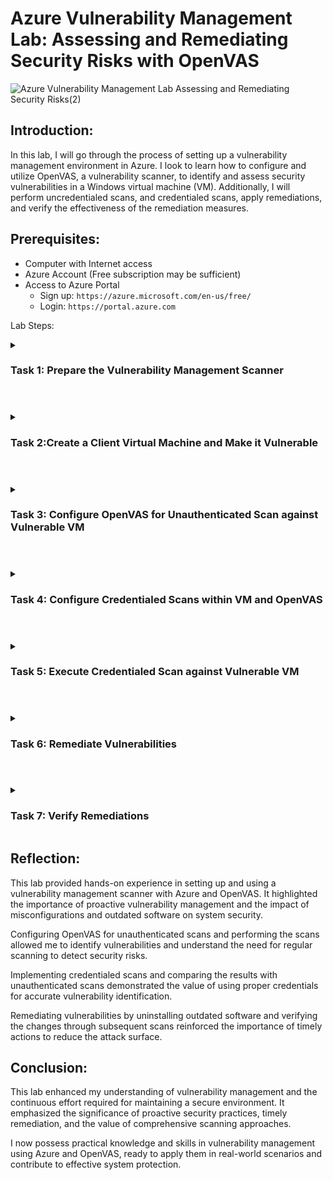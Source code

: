 # Azure Vulnerability Management Lab: Assessing and Remediating Security Risks with OpenVAS

![Azure Vulnerability Management Lab Assessing and Remediating Security Risks(2)](https://github.com/0xbythesecond/OpenVAS-Project/assets/23303634/e81789b3-d8d4-49c3-93fd-e9088031c95a)

## Introduction:
In this lab, I will go through the process of setting up a vulnerability management environment in Azure. I look to learn how to configure and utilize OpenVAS, a vulnerability scanner, to identify and assess security vulnerabilities in a Windows virtual machine (VM). Additionally, I will perform uncredentialed scans, and credentialed scans, apply remediations, and verify the effectiveness of the remediation measures.

## Prerequisites:
- Computer with Internet access
- Azure Account (Free subscription may be sufficient)
- Access to Azure Portal
  - Sign up: `https://azure.microsoft.com/en-us/free/`
  - Login: `https://portal.azure.com`

Lab Steps:

<details> 
  
<summary>
  
### Task 1: Prepare the Vulnerability Management Scanner
  
</summary>

- Access the Azure Portal and navigate to the Marketplace.
- Search for "OpenVAS secured and supported by HOSSTED" and select it.
- Choose a pre-set configuration and create the VM with specified settings.
  ![Choose General Purpose Virtual Machine](https://github.com/0xbythesecond/OpenVAS-Project/assets/23303634/bf4d0933-1263-4113-86ae-46a83ca26455)
- Virtual Machine Settings

| Setting | Value|
|---|---|
| Resource Group:| Vulnerability-Management|
| VM Name:| OpenVAS (Take note of the region and Vnet–consider East US )|
| Region: | East US (`make sure to note the region and Vnet`)|
| Authentication: | Password (Provide Username/Password)|

<img src="https://github.com/0xbythesecond/OpenVAS-Project/assets/23303634/188732d1-c712-4167-bc04-6653212c3400" width="700" alt="Open VAS VM Basic Settings"/>


- On the Disk Tab, Networking, Management, and Advanced we will let them remain as their default Settings.
- For the Monitoring tab, we will disable boot diagnostics as it will not be needed in the lab. You can learn more about boot diagnostics [here](https://learn.microsoft.com/en-us/azure/virtual-machines/boot-diagnostics).
  ![Open VAS VM Monitoring Settings](https://github.com/0xbythesecond/OpenVAS-Project/assets/23303634/8c88a1a5-352a-449d-99c0-71af1b8c05bd)

- Review Create → Create


- Connect to the OpenVAS VM via SSH using PowerShell (Windows) or Terminal (MacOS).
- Wait until the OpenVAS deployment completes and access the web app URL (For this example: `https://172.190.177.16.c.hossted.com`).

<p align="center"><img src="https://github.com/0xbythesecond/OpenVAS-Project/assets/23303634/f96c5464-ada1-4817-8d84-84705873ea64" height="70%" width="70%" alt="SSH Login to OpenVAS VM"/></p>

- Log in with provided credentials or try admin/admin if needed (admin/admin was used below).  
  <br />
![Open VAS Login (admin)](https://github.com/0xbythesecond/OpenVAS-Project/assets/23303634/75af9a9d-d250-465c-92e1-47defa898c99)

- Reset the admin password to a password of your choosing in the example I will be using "incorrect".
  - To change the password, you will go to the person icon at the top right of the page, then select the pencil/note icon near the top left of the page. You will then be shown a pop-up to make the change of the old password to the new password.
  ![Change Open VAS Password](https://github.com/0xbythesecond/OpenVAS-Project/assets/23303634/f64d79d6-4250-4f98-8bb4-e2823299cbd1)

  - If for some reason there is no default value shown for rows per page, you can enter 10 then click save. If this doesn't note and it doesn't accept your input, you can try a different browser using the webapp url to change the password. 

</details>

#

<details>
  
<summary>
  
### Task 2:Create a Client Virtual Machine and Make it Vulnerable

</summary>

- Create a new Virtual Machine in Azure Portal, following specified settings
  
| Setting | Value|
|---|---|
| Resource Group:| Vulnerability-Management (Same as Previous)|
| VM Name:| Win10-Vulnerable|
| Region: | Same as the OpenVAS VM (East US)|
| Virtual Network: | Same as OpenVAS (this is important)|
| Image: | Windows 10 Pro|
| Size: | Any size with 2 vCPUs|
| Username: | Labuser / incorrect! (whichever you prefer and easy to remember)|
| Networking: | Same Vnet as OpenVAS|

- The other tabs that are associated with the VM were left as default and no additional changes were made. 
- Review Create → Create the VM

  - Ensure you can RDP into the VM after it's created.
  - While inside the vulnerable VM, Disable the Windows Firewall and install [outdated software](https://drive.google.com/drive/folders/1n83ilCjZWZulbDdYnUe9wQPK2buY47_U)(be sure that this is done inside the virtual machine).
  - You will install each of them with the defaults as there will be no changes/adjustments necessary here. 
  - Restart the VM and leave it for now.
</details>

#

<details>
  
<summary> 
  
### Task 3: Configure OpenVAS for Unauthenticated Scan against Vulnerable VM

</summary>

- Log in to OpenVAS and add the Client VM's (Win-10 Vulnerable) private IP address as a new host.
  - Hover over Assets → Host → New Host Icon at the top left.
- Create a new target named "Azure Vulnerable VMs" using the host information.
  
![Create a new target from the host](https://github.com/0xbythesecond/OpenVAS-Project/assets/23303634/db7970bb-8241-4d01-977f-47b224a20061)

  >**Note**: Take note of the credentials as you scroll down the page below and leave them as their default. We will add SMB credentials later.
![New target azure vulnerable vms](https://github.com/0xbythesecond/OpenVAS-Project/assets/23303634/f340338d-e4ce-4f03-b97e-40d3e4c714ac)

  
- Create a new task named "Scan - Azure Vulnerable VMs" with the target.
  - Hover over Scans → Task → New Task Icon at the top left
  - Scan Targets → “Azure Vulnerable VMs” (This is the target that we created previously)
![Create a new scan task](https://github.com/0xbythesecond/OpenVAS-Project/assets/23303634/3f0a2585-b5f8-4c2d-acce-21c1b14d74d4)

- Start the scan and review the results once it's completed.
  - The status will change from Requested  → Queued →  Percentage Loaded → Done
  ![Start uncredentialed vulnerability scan](https://github.com/0xbythesecond/OpenVAS-Project/assets/23303634/d89246f1-b32f-4cf3-ba69-acc87896ee02)
  - After pressing the ▶️ button, the Status reflects to be loading
  ![Uncredentialed scan status loading](https://github.com/0xbythesecond/OpenVAS-Project/assets/23303634/d888d64b-2a5f-40c8-ae3a-2cacb9d21daa)
  - Status is now Done and you can select the report to review the vulnerabilities for the uncredentialed scan. 
  ![Uncredentialed scan done](https://github.com/0xbythesecond/OpenVAS-Project/assets/23303634/1e2d7022-2ba6-40a0-a94c-20f52c2fb09c)

- To remove the filtered results of the report, you can select the `X` near the top of the page and it will display more vulnerabilities.
  >**Note**: Once the filter is removed here, it will display those that include a `0.0` as their severity level as well. 
![Filtered results of non-credentialed scan](https://github.com/0xbythesecond/OpenVAS-Project/assets/23303634/3c9aeaa6-1d41-4ad5-a6b0-835aed0a605c)



</details>

#

<details>
  
<summary>
  
  ### Task 4: Configure Credentialed Scans within VM and OpenVAS

</summary>

Make necessary configurations within the vulnerable VM (Windows settings).
- Disable Firewall (done in Task 2 if you happen to have missed it there)
 - Disable User Account Control
![disable user account control](https://github.com/0xbythesecond/OpenVAS-Project/assets/23303634/7565fd04-bc78-4ad1-8090-e149fb53e525)
 - Enable Remote Registry
   - Do a quick search for `Services.msc` at the bottom left of the Windows machine.
   - Scroll down to Remote Registry  → Double click (to select)  → Startup Type set to `Automatic` → Start → Apply → OK. 
   <img src="https://github.com/0xbythesecond/OpenVAS-Project/assets/23303634/289f6e00-1fe1-44be-99db-8749c8ef0a62" height="70%" width="70%" alt="Enable remote registry"/>

 - Set Registry Key
 - Launch Registry Editor (regedit.exe) in “Run as administrator” mode and grant Admin Approval, if requested
 - Navigate to HKEY_LOCAL_MACHINE hive
 - Open SOFTWARE\Microsoft\Windows\CurrentVersion\Policies\System key
 - Create a new DWORD (32-bit) value with the following properties:
 - ![create secret key](https://github.com/0xbythesecond/OpenVAS-Project/assets/23303634/ca128c76-a593-4f7a-8470-62414b97f54d)
 - Name: LocalAccountTokenFilterPolicy
   - After DWORD (32-bit) is selected you will add `LocalAccountTokenFilterPolicy` without any spaces added.  
 - Value: 1
   - Double click → LocalAccountTokenFilterPolicy → Change Value from 0 to 1 → OK
   ![Edit dword value 1](https://github.com/0xbythesecond/OpenVAS-Project/assets/23303634/29fc67a5-9e64-4fe7-b278-08035ca2356b)

 - Close Registry Editor  
 - Restart the VM

Make corresponding configurations in OpenVAS for credentialed scans.
  - Go to Configuration → Credentials → New Credential
  - Name / Comment → “Azure VM Credentials”
    
| Settings | Value |
|----|----|
|Allow Insecure Use: | Yes|
| Username: | azureuser |
| Password: | password (same password as vulnerable VM)|

- Save
![create new credentials openvas](https://github.com/0xbythesecond/OpenVAS-Project/assets/23303634/35277a1e-6587-45c7-8b4c-99c71307fb66)

- Go to Configuration → Targets → CLONE the Target we made before
  ![Clone Targets](https://github.com/0xbythesecond/OpenVAS-Project/assets/23303634/5bbf9b60-25d3-4dbe-853f-d15f067c1678)
- NEW Name / Comment: “Azure Vulnerable VMs - Credentialed Scan”
- Ensure the Private IP is still accurate
- Credentials → SMB → Select the Credentials we just made: Azure VM Credentials
 ![New Name for Target Credentialed Scan](https://github.com/0xbythesecond/OpenVAS-Project/assets/23303634/4e616870-1c7d-41b3-8e14-ad27ab0d3c19)

- Save


</details>

#

<details>
 <summary> 
   
### Task 5: Execute Credentialed Scan against Vulnerable VM

</summary>

Clone the previous scan task and edit it for credentialed scanning.
- CLONE the “Scan - Azure Vulnerable VMs” Task, then Edit it:
- Name / Comment → “Scan - Azure Vulnerable VMs - Credentialed”
- Targets: Azure Vulnerable VMs - Credentialed Scan
![Create New Name for Credentialed Scan Clone](https://github.com/0xbythesecond/OpenVAS-Project/assets/23303634/907e1986-717f-4ad5-9448-4df94d851f1c)
- Save
- Click the ▶️ button to launch the new Credentialed Scan, and wait for it to finish
 ![Start Credentialed Scan](https://github.com/0xbythesecond/OpenVAS-Project/assets/23303634/1e41a8ff-96dd-44d5-bda9-17851d2f53f7)

  >**Note**: Since this is a credentialed scan, it will take longer than the last one. Wait for it to finish


Launch the new credentialed scan and wait for it to finish.
Observe the differences in findings compared to the unauthenticated scan.
![completed credentialed scan](https://github.com/0xbythesecond/OpenVAS-Project/assets/23303634/cea21d19-fafe-462d-877b-727f1561117a)

Results of the credentialed scan
![credentialed scan results](https://github.com/0xbythesecond/OpenVAS-Project/assets/23303634/dc952cc3-f93e-4361-9e13-0b6fe516d7fc)


</details>

#

<details>

<summary>
  
### Task 6: Remediate Vulnerabilities

</summary>

Log back into the Win10-Vulnerable VM and uninstall outdated software.
- Search Control Panel → Uninstall Programs → Select Each Outdated of the Programs (VLC media player 1.1.7, Mozilla Firefox (x64 en-US), Adobe Reader X)
![Unistall Programs](https://github.com/0xbythesecond/OpenVAS-Project/assets/23303634/4f548d41-bb62-4eac-a832-d5bfb8c96357)
- Restart the VM to apply the changes.
</details>

#

<details>

<summary>
    
### Task 7: Verify Remediations

</summary>

Re-initiate the credentialed scan (“Scan - Azure Vulnerable VMs - Credentialed") and observe the updated results.
 >**Note**: In the trend column, we can notice that there is a downward trend now that we have removed the outdated programs.
![Credentialed scan results (removed outdated programs)](https://github.com/0xbythesecond/OpenVAS-Project/assets/23303634/c26d47f1-7da6-4eb7-aa40-d3b578f7cc25)

- The vulnerabilities for FireFox, VLC Player, or Adobe ReaderWe are no longer present. Additionally, we can drill down into the results of the report to view the impact of the vulnerabilities that are remaining and the available solutions.
  ![expanded result of windows iexpress](https://github.com/0xbythesecond/OpenVAS-Project/assets/23303634/8fc279e4-1355-4c05-9b4e-703ad0ffaeb6)

### Clean Up Resources

- Upon the completion of the lab, the resources can not be deleted and the easiest way for this to be done is by deleting the resource group as it contains all the resources.
![Delete resource group](https://github.com/0xbythesecond/OpenVAS-Project/assets/23303634/86c72d5b-876e-4c84-b54b-f2f13ec10528)

</details>

## Reflection:
This lab provided hands-on experience in setting up and using a vulnerability management scanner with Azure and OpenVAS. It highlighted the importance of proactive vulnerability management and the impact of misconfigurations and outdated software on system security.

Configuring OpenVAS for unauthenticated scans and performing the scans allowed me to identify vulnerabilities and understand the need for regular scanning to detect security risks.

Implementing credentialed scans and comparing the results with unauthenticated scans demonstrated the value of using proper credentials for accurate vulnerability identification.

Remediating vulnerabilities by uninstalling outdated software and verifying the changes through subsequent scans reinforced the importance of timely actions to reduce the attack surface.

## Conclusion:
This lab enhanced my understanding of vulnerability management and the continuous effort required for maintaining a secure environment. It emphasized the significance of proactive security practices, timely remediation, and the value of comprehensive scanning approaches.

I now possess practical knowledge and skills in vulnerability management using Azure and OpenVAS, ready to apply them in real-world scenarios and contribute to effective system protection.
